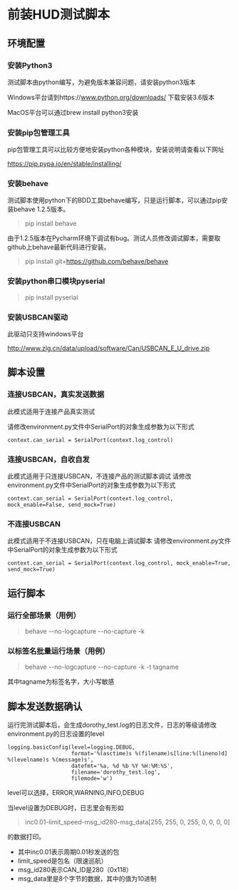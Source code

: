 # 前装HUD测试脚本

## 环境配置

### 安装Python3

测试脚本由python编写，为避免版本兼容问题，请安装python3版本

Windows平台请到https://www.python.org/downloads/ 下载安装3.6版本

MacOS平台可以通过brew install python3安装

### 安装pip包管理工具

pip包管理工具可以比较方便地安装python各种模块，安装说明请查看以下网址

https://pip.pypa.io/en/stable/installing/

### 安装behave

测试脚本使用python下的BDD工具behave编写，只是运行脚本，可以通过pip安装behave 1.2.5版本。

>pip install behave

由于1.2.5版本在Pycharm环境下调试有bug。测试人员修改调试脚本，需要取github上behave最新代码进行安装。

>pip install git+https://github.com/behave/behave

### 安装python串口模块pyserial

>pip install pyserial

### 安装USBCAN驱动

此驱动只支持windows平台

http://www.zlg.cn/data/upload/software/Can/USBCAN_E_U_drive.zip

## 脚本设置

### 连接USBCAN，真实发送数据
此模式适用于连接产品真实测试

请修改environment.py文件中SerialPort的对象生成参数为以下形式
```
context.can_serial = SerialPort(context.log_control)
```
### 连接USBCAN，自收自发
此模式适用于只连接USBCAN，不连接产品的测试脚本调试
请修改environment.py文件中SerialPort的对象生成参数为以下形式
```
context.can_serial = SerialPort(context.log_control, mock_enable=False, send_mock=True)
```
### 不连接USBCAN
此模式适用于不连接USBCAN，只在电脑上调试脚本
请修改environment.py文件中SerialPort的对象生成参数为以下形式
```
context.can_serial = SerialPort(context.log_control, mock_enable=True, send_mock=True)
```
## 运行脚本

### 运行全部场景（用例）
>behave --no-logcapture --no-capture -k

### 以标签名批量运行场景（用例）

>behave --no-logcapture --no-capture -k -t tagname

其中tagname为标签名字，大小写敏感

## 脚本发送数据确认

运行完测试脚本后，会生成dorothy_test.log的日志文件，日志的等级请修改environment.py的日志设置的level
```
logging.basicConfig(level=logging.DEBUG,
                    format='%(asctime)s %(filename)s[line:%(lineno)d] %(levelname)s %(message)s',
                    datefmt='%a, %d %b %Y %H:%M:%S',
                    filename='dorothy_test.log',
                    filemode='w')
```
level可以选择，ERROR,WARNING,INFO,DEBUG

当level设置为DEBUG时，日志里会有形如
>inc0.01-limit_speed-msg_id280-msg_data[255, 255, 0, 255, 0, 0, 0, 0]

的数据打印。

* 其中inc0.01表示周期0.01秒发送的包
* limit_speed是包名（限速巡航）
* msg_id280表示CAN_ID是280（0x118）
* msg_data里是8个字节的数据，其中的值为10进制
